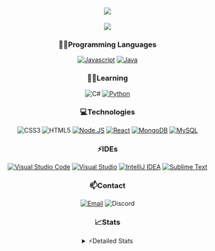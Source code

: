 <div align="center">

<h1 align="center">
  <a href="https://git.io/typing-svg">
    <img src="https://readme-typing-svg.herokuapp.com/?lines=Hello,+There!+👋;This+is+chicho.;CEO+on+Hely+Development....;&center=true&size=25">
  </a>
</h1>
  
<p align="center">
  <img src="https://lanyard.cnrad.dev/api/418087525735858208" />
</p>

### 👨‍💻Programming Languages
  [![Javascript](https://img.shields.io/badge/JavaScript-323330?style=for-the-badge&logo=javascript&logoColor=F7DF1E)](https://www.javascript.com)
  [![Java](https://img.shields.io/badge/Java-ED8B00?style=for-the-badge&logo=java&logoColor=white)](https://www.java.com)
  
### 👨‍💻Learning
  ![C#](https://img.shields.io/badge/C%23-239120?style=for-the-badge&logo=c-sharp&logoColor=white)
  [![Python](https://img.shields.io/badge/Python-FFD43B?style=for-the-badge&logo=python&logoColor=blue)](https://www.python.org)  

### 💻Technologies
  ![CSS3](https://img.shields.io/badge/CSS3-1572B6?style=for-the-badge&logo=css3&logoColor=white)
  ![HTML5](https://img.shields.io/badge/HTML5-E34F26?style=for-the-badge&logo=html5&logoColor=white)
  [![Node.JS](https://img.shields.io/badge/Node.js-339933?style=for-the-badge&logo=nodedotjs&logoColor=white)](https://nodejs.org)
  [![React](https://img.shields.io/badge/React-20232A?style=for-the-badge&logo=react&logoColor=61DAFB)](https://reactjs.org/)
  [![MongoDB](https://img.shields.io/badge/MongoDB-4EA94B?style=for-the-badge&logo=mongodb&logoColor=white)](https://www.mongodb.com)
  [![MySQL](https://img.shields.io/badge/MySQL-005C84?style=for-the-badge&logo=mysql&logoColor=white)](https://www.mysql.com)

### ⚡IDEs
  [![Visual Studio Code](https://img.shields.io/badge/Visual_Studio_Code-0078D4?style=for-the-badge&logo=visual%20studio%20code&logoColor=white)](https://code.visualstudio.com)
  [![Visual Studio](https://img.shields.io/badge/Visual_Studio-5C2D91?style=for-the-badge&logo=visual%20studio&logoColor=white)](https://visualstudio.com)
  [![IntelliJ IDEA](https://img.shields.io/badge/IntelliJIDEA-000000.svg?style=for-the-badge&logo=intellij-idea&logoColor=white)](https://www.jetbrains.com/idea)
  [![Sublime Text](https://img.shields.io/badge/sublime_text-%23575757.svg?&style=for-the-badge&logo=sublime-text&logoColor=important)](https://www.sublimetext.com)
  
### 📫Contact
  [![Email](https://img.shields.io/badge/Email-gastondalla@gmail.com-04619f?style=for-the-badge&logo=gmail&logoColor=white)](mailto:gastondalla@gmail.com)
  ![Discord](https://img.shields.io/badge/Discord-Chicho%234281-5865F2?style=for-the-badge&logo=discord&logoColor=white)
</br>  

### 📈Stats
<details>
    <summary> ⚡Detailed Stats</summary>
    <br/>

<!--START_SECTION:waka-->
![Code Time](http://img.shields.io/badge/Code%20Time-30%20hrs%2048%20mins-blue)

![Profile Views](http://img.shields.io/badge/Profile%20Views-0-blue)

**🐱 My GitHub Data** 

> 🏆 1 Contributions in the Year 2023
 > 
> 📦 35.5 kB Used in GitHub's Storage 
 > 
> 🚫 Not Opted to Hire
 > 
> 📜 8 Public Repositories 
 > 
> 🔑 5 Private Repositories  
 > 
**I'm a Night 🦉** 

```text
🌞 Morning        5 commits       ░░░░░░░░░░░░░░░░░░░░░░░░░   02.49 % 
🌆 Daytime       38 commits       ████░░░░░░░░░░░░░░░░░░░░░   18.91 % 
🌃 Evening       94 commits       ███████████░░░░░░░░░░░░░░   46.77 % 
🌙 Night         64 commits       ████████░░░░░░░░░░░░░░░░░   31.84 % 

```
📅 **I'm Most Productive on Tuesday** 

```text
Monday          14 commits       █░░░░░░░░░░░░░░░░░░░░░░░░   06.97 % 
Tuesday         47 commits       █████░░░░░░░░░░░░░░░░░░░░   23.38 % 
Wednesday       34 commits       ████░░░░░░░░░░░░░░░░░░░░░   16.92 % 
Thursday        21 commits       ██░░░░░░░░░░░░░░░░░░░░░░░   10.45 % 
Friday          28 commits       ███░░░░░░░░░░░░░░░░░░░░░░   13.93 % 
Saturday        31 commits       ███░░░░░░░░░░░░░░░░░░░░░░   15.42 % 
Sunday          26 commits       ███░░░░░░░░░░░░░░░░░░░░░░   12.94 % 

```


📊 **This Week I Spent My Time On** 

```text
⌚︎ Time Zone: America/Argentina/Buenos_Aires

💬 Programming Languages: 
JavaScript               4 hrs 42 mins       █████████░░░░░░░░░░░░░░░░   38.80 % 
Java                     4 hrs               ████████░░░░░░░░░░░░░░░░░   33.11 % 
HTML                     1 hr 57 mins        ████░░░░░░░░░░░░░░░░░░░░░   16.17 % 
YAML                     41 mins             █░░░░░░░░░░░░░░░░░░░░░░░░   05.65 % 
JSON                     23 mins             ░░░░░░░░░░░░░░░░░░░░░░░░░   03.19 % 

🔥 Editors: 
VS Code                  7 hrs 23 mins       ███████████████░░░░░░░░░░   60.97 % 
IntelliJ                 4 hrs 43 mins       █████████░░░░░░░░░░░░░░░░   39.03 % 

🐱‍💻 Projects: 
discord-bot              4 hrs 59 mins       ██████████░░░░░░░░░░░░░░░   41.15 % 
Pulsar                   4 hrs 43 mins       █████████░░░░░░░░░░░░░░░░   39.03 % 
chicho                   2 hrs 24 mins       █████░░░░░░░░░░░░░░░░░░░░   19.83 % 

💻 Operating System: 
Windows                  12 hrs 7 mins       █████████████████████████   100.00 % 

```

**I Mostly Code in JavaScript** 

```text
JavaScript               7 repos             █████████░░░░░░░░░░░░░░░░   36.84 % 
Java                     6 repos             ████████░░░░░░░░░░░░░░░░░   31.58 % 
CSS                      2 repos             ██░░░░░░░░░░░░░░░░░░░░░░░   10.53 % 
HTML                     1 repo              █░░░░░░░░░░░░░░░░░░░░░░░░   05.26 % 
Python                   1 repo              █░░░░░░░░░░░░░░░░░░░░░░░░   05.26 % 

```



 Last Updated on 15/02/2023 12:28:17 UTC
<!--END_SECTION:waka-->
</details>
